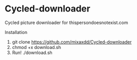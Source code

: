 # Cycled-downloader
Cycled picture downloader for thispersondoesnotexist.com

Installation

1. git clone https://github.com/mixaxdd/Cycled-downloader
2. chmod +x download.sh
3. Run! ./download.sh

